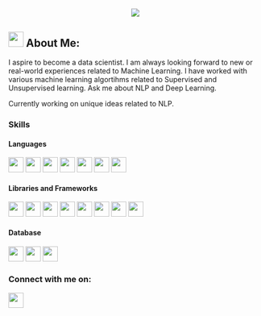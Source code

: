 <h1 align = "center">
  <a href = "https://git.io/typing.svg">
    <img src = "https://readme-typing-svg.herokuapp.com/?lines=This+is+Ritesh+Mishra!!;Nice+to+meet+you+%F0%9F%91%8B&center=true&size=30">
    </a>
  </h1>
  
  
  ##  <img src="https://raw.githubusercontent.com/TheDudeThatCode/TheDudeThatCode/master/Assets/Designer.gif"  height="30px">  About Me:
I aspire to become a data scientist. I am always looking forward to new or real-world experiences related to Machine Learning. I have worked with various machine learning algortihms related to Supervised and Unsupervised learning. Ask me about NLP and Deep Learning. 

Currently working on unique ideas related to NLP.

### Skills

#### Languages
<p align = "left">
<img src = "https://img.shields.io/badge/Python-FFD43B?style=for-the-badge&logo=python&logoColor=blue" height = "30px">
<img src = "https://img.shields.io/badge/C%2B%2B-00599C?style=for-the-badge&logo=c%2B%2B&logoColor=white" height = "30px">
<img src = "https://img.shields.io/badge/C-00599C?style=for-the-badge&logo=c&logoColor=white" height = "30px">
<img src = "https://img.shields.io/badge/HTML5-E34F26?style=for-the-badge&logo=html5&logoColor=white" height = "30px">
<img src = "https://img.shields.io/badge/CSS3-1572B6?style=for-the-badge&logo=css3&logoColor=white" height = "30px">
<img src = "https://img.shields.io/badge/PHP-777BB4?style=for-the-badge&logo=php&logoColor=white" height = "30px">
<img src = "https://img.shields.io/badge/PHP-777BB4?style=for-the-badge&logo=php&logoColor=white" height = "30px">
</p>
  
 #### Libraries and Frameworks
<p align = "left">
<img src = "https://img.shields.io/badge/TensorFlow-FF6F00?style=for-the-badge&logo=tensorflow&logoColor=white" height = "30px">
<img src = "https://img.shields.io/badge/Keras-FF0000?style=for-the-badge&logo=keras&logoColor=white" height = "30px">
<img src = "https://img.shields.io/badge/Django-092E20?style=for-the-badge&logo=django&logoColor=green" height = "30px">
<img src = "https://img.shields.io/badge/Pandas-2C2D72?style=for-the-badge&logo=pandas&logoColor=white" height = "30px">
<img src = "https://img.shields.io/badge/Numpy-777BB4?style=for-the-badge&logo=numpy&logoColor=white" height = "30px">
<img src = "https://img.shields.io/badge/scikit_learn-F7931E?style=for-the-badge&logo=scikit-learn&logoColor=white" height = "30px">
<img src = "https://img.shields.io/badge/TensorFlow-FF6F00?style=for-the-badge&logo=TensorFlow&logoColor=white" height = "30px">
<img src = "https://img.shields.io/badge/Keras-D00000?style=for-the-badge&logo=Keras&logoColor=white" height = "30px">
</p>

#### Database
<p align = "left">
<img src = "https://img.shields.io/badge/MySQL-005C84?style=for-the-badge&logo=mysql&logoColor=white" height = "30px">
<img src = "https://img.shields.io/badge/SQLite-07405E?style=for-the-badge&logo=sqlite&logoColor=white" height = "30px">
<img src = "https://img.shields.io/badge/MariaDB-003545?style=for-the-badge&logo=mariadb&logoColor=white" height = "30px">
</p>

### Connect with me on:
<p align = "left">
<a href = "https://www.linkedin.com/in/ritesh-mishra-687676223/"><img src = "https://img.shields.io/badge/LinkedIn-0077B5?style=for-the-badge&logo=linkedin&logoColor=white" height = "30px"></a>
